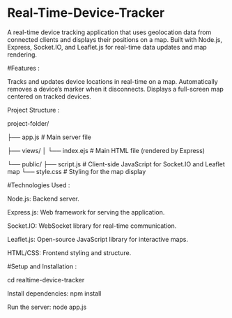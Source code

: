 # Real-Time-Device-Tracker

A real-time device tracking application that uses geolocation data from connected clients and displays their positions on a map. Built with Node.js, Express, Socket.IO, and Leaflet.js for real-time data updates and map rendering.

#Features :

Tracks and updates device locations in real-time on a map.
Automatically removes a device’s marker when it disconnects.
Displays a full-screen map centered on tracked devices.

Project Structure :

project-folder/

├── app.js               # Main server file

├── views/
│   └── index.ejs        # Main HTML file (rendered by Express)

└── public/
    ├── script.js        # Client-side JavaScript for Socket.IO and Leaflet map
    └── style.css        # Styling for the map display
    
#Technologies Used :

Node.js: Backend server.

Express.js: Web framework for serving the application.

Socket.IO: WebSocket library for real-time communication.

Leaflet.js: Open-source JavaScript library for interactive maps.

HTML/CSS: Frontend styling and structure.

#Setup and Installation :

cd realtime-device-tracker

Install dependencies:
npm install

Run the server:
node app.js


